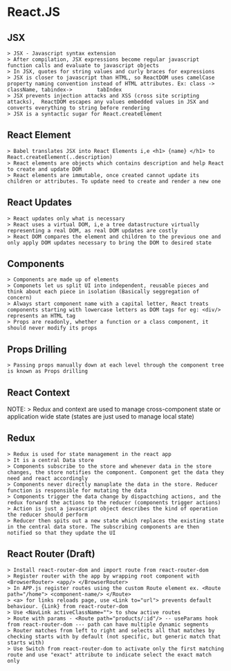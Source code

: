 # React.JS

## JSX
    > JSX - Javascript syntax extension
    > After compilation, JSX expressions become regular javascript function calls and evaluate to javascript objects
    > In JSX, quotes for string values and curly braces for expressions
    > JSX is closer to javascript than HTML, so ReactDOM uses camelCase property naming convention instead of HTML attributes. Ex: class -> className, tabindex->        tabIndex 
    > JSX prevents injection attacks and XSS (cross site scripting attacks),  ReactDOM escapes any values embedded values in JSX and converts everything to string before rendering
    > JSX is a syntactic sugar for React.createElement

## React Element
    > Babel translates JSX into React Elements i,e <h1> {name} </h1> to React.createElement(..description)
    > React elements are objects which contains description and help React to create and update DOM
    > React elements are immutable, once created cannot update its children or attributes. To update need to create and render a new one

## React Updates
    > React updates only what is necessary
    > React uses a virtual DOM, i,e a tree datastructure virtually representing a real DOM, as real DOM updates are costly
    > React DOM compares the element and children to the previous one and only apply DOM updates necessary to bring the DOM to desired state


## Components
    > Components are made up of elements
    > Componets let us split UI into independent, reusable pieces and think about each piece in isolation (Basically seggregation of concern)
    > Always start component name with a capital letter, React treats components starting with lowercase letters as DOM tags for eg: <div/>  represents an HTML tag
    > Props are readonly, whether a function or a class component, it should never modify its props

## Props Drilling
    > Passing props manually down at each level through the component tree is known as Props drilling

## React Context


NOTE:
    > Redux and context are used to manage cross-component state or application wide state (states are just used to manage local state)

## Redux
    > Redux is used for state management in the react app
    > It is a central Data store
    > Components subscribe to the store and whenever data in the store changes, the store notifies the component. Component get the data they need and react accordingly
    > Components never directly manuplate the data in the store. Reducer function is responsible for mutating the data
    > Components trigger the data change by dispactching actions, and the redux forward the actions to the reducer (components trigger actions)
    > Action is just a javascript object describes the kind of operation the reducer should perform
    > Reducer then spits out a new state which replaces the existing state in the central data store. The subscribing components are then notified so that they update the UI



## React Router (Draft)
    > Install react-router-dom and import route from react-router-dom
	> Register router with the app by wrapping root component with <BrowserRouter> <app/> </BrowserRouter>
	> In APP.js register routes using the custom Route element ex. <Route path="/home"> <component-name/> </Route>
	> <a> for links reloads page, use <Link to="url"> prevents default behaviour. {Link} from react-router-dom
	> Use <NavLink activeClassName=""> to show active routes
    > Route with params - <Route path="products/:id"/> -- useParams hook from react-router-dom --- path can have multiple dynamic segments
	> Router matches from left to right and selects all that matches by checking starts with by default (not specific, but generic match that starts with)
	> Use Switch from react-router-dom to activate only the first matching route and use "exact" attribute to indicate select the exact match only